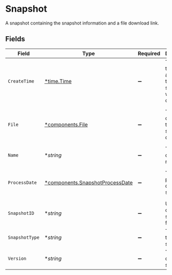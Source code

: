 # Snapshot

A snapshot containing the snapshot information and a file download link.


## Fields

| Field                                                                                                         | Type                                                                                                          | Required                                                                                                      | Description                                                                                                   | Example                                                                                                       |
| ------------------------------------------------------------------------------------------------------------- | ------------------------------------------------------------------------------------------------------------- | ------------------------------------------------------------------------------------------------------------- | ------------------------------------------------------------------------------------------------------------- | ------------------------------------------------------------------------------------------------------------- |
| `CreateTime`                                                                                                  | [*time.Time](https://pkg.go.dev/time#Time)                                                                    | :heavy_minus_sign:                                                                                            | The timestamp at which the snapshot was created at.                                                           | 2023-09-30 00:00:00 +0000 UTC                                                                                 |
| `File`                                                                                                        | [*components.File](../../models/components/file.md)                                                           | :heavy_minus_sign:                                                                                            | The file containing the snapshot data.                                                                        | {<br/>"download_uri": "https://storage.googleapis.com/download_link",<br/>"uri_expiry_time": "2023-09-30T01:00:00Z"<br/>} |
| `Name`                                                                                                        | **string*                                                                                                     | :heavy_minus_sign:                                                                                            | The name of the resource.                                                                                     | snapshots/01HYMXTSRTP3X6DDCC45ZJ59VB                                                                          |
| `ProcessDate`                                                                                                 | [*components.SnapshotProcessDate](../../models/components/snapshotprocessdate.md)                             | :heavy_minus_sign:                                                                                            | The process date of the snapshot.                                                                             | {<br/>"day": 30,<br/>"month": 9,<br/>"year": 2023<br/>}                                                       |
| `SnapshotID`                                                                                                  | **string*                                                                                                     | :heavy_minus_sign:                                                                                            | Unique id of the snapshot file.                                                                               | 01HYMXTSRTP3X6DDCC45ZJ59VB                                                                                    |
| `SnapshotType`                                                                                                | **string*                                                                                                     | :heavy_minus_sign:                                                                                            | The type of the snapshot.                                                                                     | daily_accounts                                                                                                |
| `Version`                                                                                                     | **string*                                                                                                     | :heavy_minus_sign:                                                                                            | The version of the snapshot.                                                                                  | 1                                                                                                             |
